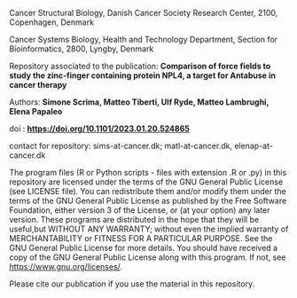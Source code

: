 Cancer Structural Biology, Danish Cancer Society Research Center, 2100, Copenhagen, Denmark

Cancer Systems Biology, Health and Technology Department, Section for Bioinformatics, 2800, Lyngby, Denmark

Repository associated to the publication: **Comparison of force fields to study the zinc-finger containing protein NPL4, a target for Antabuse in cancer therapy** 

Authors: **Simone Scrima, Matteo Tiberti, Ulf Ryde, Matteo Lambrughi, Elena Papaleo**

doi : **https://doi.org/10.1101/2023.01.20.524865**

contact for repository: sims-at-cancer.dk; matl-at-cancer.dk, elenap-at-cancer.dk

The program files (R or Python scripts - files with extension .R or .py) in this repository 
are licensed under the terms of the GNU General Public License (see LICENSE file). You can 
redistribute them and/or modify them under the terms of the GNU General Public License as 
published by the Free Software Foundation, either version 3 of the License, or (at your option) 
any later version. These programs are distributed in the hope that they will be useful,but WITHOUT ANY WARRANTY; 
without even the implied warranty of MERCHANTABILITY or FITNESS FOR A PARTICULAR PURPOSE. 
See the GNU General Public License for more details. You should have received a copy of the 
GNU General Public License along with this program. If not, see https://www.gnu.org/licenses/.

Please cite our publication if you use the material in this repository.
